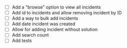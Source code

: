 - [ ] Add a "browse" option to view all incidents
- [ ] Add id to incidents and allow removing incident by ID
- [ ] Add a way to bulk add incidents
- [ ] Add date incident was created
- [ ] Allow for adding incident without solution
- [ ] Add search count
- [ ] Add tests
